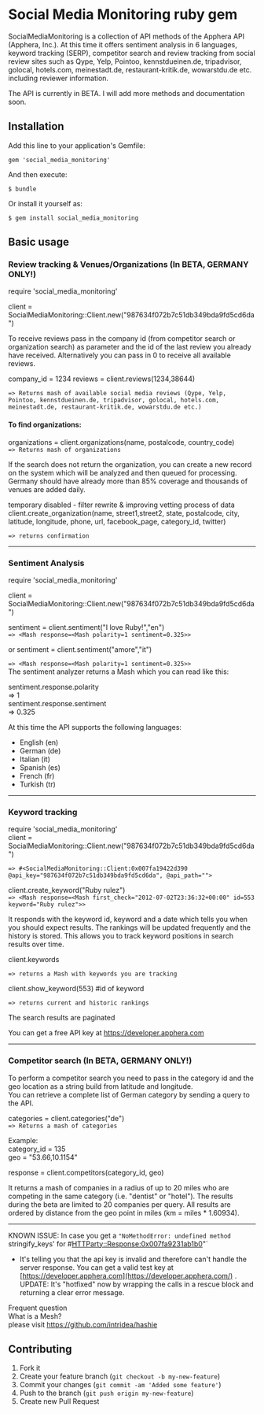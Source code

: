 # Social Media Monitoring ruby gem

SocialMediaMonitoring is a collection of API methods of the Apphera API (Apphera, Inc.). At this time it offers sentiment analysis in 6 languages, keyword tracking (SERP), competitor search and review tracking from social review sites such as Qype, Yelp, Pointoo, kennstdueinen.de, tripadvisor, golocal, hotels.com, meinestadt.de, restaurant-kritik.de, wowarstdu.de etc. including reviewer information.

 
The API is currently in BETA. I will add more methods and documentation soon.
## Installation

Add this line to your application's Gemfile:

    gem 'social_media_monitoring'

And then execute:

    $ bundle

Or install it yourself as:

    $ gem install social_media_monitoring

## Basic usage

### Review tracking & Venues/Organizations (In BETA, GERMANY ONLY!)  

require 'social_media_monitoring'  

client = SocialMediaMonitoring::Client.new("987634f072b7c51db349bda9fd5cd6da")


To receive reviews pass in the company id (from competitor search or organization search) as parameter and the id of the last review you already have received. Alternatively you can pass in 0 to receive all available reviews. 

company_id = 1234
reviews = client.reviews(1234,38644)

`=> Returns mash of available social media reviews (Qype, Yelp, Pointoo, kennstdueinen.de, tripadvisor, golocal, hotels.com, meinestadt.de, restaurant-kritik.de, wowarstdu.de etc.)`  

#### To find organizations:

organizations = client.organizations(name, postalcode, country_code)   
`=> Returns mash of organizations`

If the search does not return the organization, you can create a new record on the system which will be analyzed and then queued for processing. Germany should have already more than 85% coverage and thousands of venues are added daily. 

temporary disabled - filter rewrite & improving vetting process of data  
client.create_organization(name, street1,street2, state, postalcode, city, latitude, longitude, phone, url, facebook_page, category_id, twitter)

`=> returns confirmation`

****

### Sentiment Analysis

require 'social_media_monitoring'  

client = SocialMediaMonitoring::Client.new("987634f072b7c51db349bda9fd5cd6da")

sentiment = client.sentiment("I love Ruby!","en")  
`=> <Mash response=<Mash polarity=1 sentiment=0.325>>`

or
sentiment = client.sentiment("amore","it")

`=> <Mash response=<Mash polarity=1 sentiment=0.325>>`  
The sentiment analyzer returns a Mash which you can read like this:

sentiment.response.polarity  
=> 1  
sentiment.response.sentiment  
=> 0.325

At this time the API supports the following languages:    
* English (en)  
* German (de)  
* Italian (it)  
* Spanish (es)  
* French (fr)  
* Turkish (tr)  

****

### Keyword tracking

require 'social_media_monitoring'        
client = SocialMediaMonitoring::Client.new("987634f072b7c51db349bda9fd5cd6da")
  
`=> #<SocialMediaMonitoring::Client:0x007fa19422d390 @api_key="987634f072b7c51db349bda9fd5cd6da", @api_path="">`  

client.create_keyword("Ruby rulez")  
`=> <Mash response=<Mash first_check="2012-07-02T23:36:32+00:00" id=553 keyword="Ruby rulez">>`

It responds with the keyword id, keyword and a date which tells you when you should expect results. The rankings will be updated frequently and
the history is stored. This allows you to track keyword positions in search results over time.

client.keywords  

`=> returns a Mash with keywords you are tracking`

client.show_keyword(553)  #id of keyword

`=> returns current and historic rankings`

The search results are paginated

You can get a free API key at https://developer.apphera.com

****

### Competitor search (In BETA, GERMANY ONLY!)  

To perform a competitor search you need to pass in the category id and the geo location as a string build from latitude and longitude.   
You can retrieve a complete list of German category by sending a query to the API.  

categories = client.categories("de")  
`=> Returns a mash of categories`

Example:  
category_id = 135  
geo = "53.66,10.1154"    

response = client.competitors(category_id, geo)

It returns a mash of companies in a radius of up to 20 miles who are competing in the same category (i.e. "dentist" or "hotel"). The results during the beta are limited to 20 companies per query. All results are ordered by distance from the geo point in miles (km = miles * 1.60934).  



********    


KNOWN ISSUE:
In case you get a `"NoMethodError: undefined method `stringify_keys' for #<HTTParty::Response:0x007fa9231ab1b0>"`
- It's telling you that the api key is invalid and therefore can't handle the server response. You can get a valid test key at [https://developer.apphera.com](https://developer.apphera.com/) .
UPDATE: It's "hotfixed" now by wrapping the calls in a rescue block and returning a clear error message.




Frequent question  
What is a Mesh?  
please visit https://github.com/intridea/hashie  


## Contributing

1. Fork it
2. Create your feature branch (`git checkout -b my-new-feature`)
3. Commit your changes (`git commit -am 'Added some feature'`)
4. Push to the branch (`git push origin my-new-feature`)
5. Create new Pull Request
